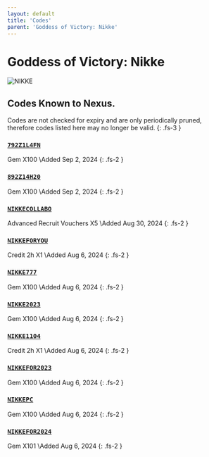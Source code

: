 ```yaml
---
layout: default
title: 'Codes'
parent: 'Goddess of Victory: Nikke'
---
```


# Goddess of Victory: Nikke

![NIKKE](https://cdn.discordapp.com/emojis/1270446040415207535.png)

## Codes Known to Nexus.

Codes are not checked for expiry and are only periodically pruned, therefore codes listed here may no longer be valid.
{: .fs-3 }

### [`792Z1L4FN`](https://clipboard.nexus-codes.app/?copy=792Z1L4FN)

Gem X100 \Added Sep 2, 2024
{: .fs-2 }

### [`892Z14H20`](https://clipboard.nexus-codes.app/?copy=892Z14H20)

Gem X100 \Added Sep 2, 2024
{: .fs-2 }

### [`NIKKECOLLABO`](https://clipboard.nexus-codes.app/?copy=NIKKECOLLABO)

Advanced Recruit Vouchers X5 \Added Aug 30, 2024
{: .fs-2 }

### [`NIKKEFORYOU`](https://clipboard.nexus-codes.app/?copy=NIKKEFORYOU)

Credit 2h X1 \Added Aug 6, 2024
{: .fs-2 }

### [`NIKKE777`](https://clipboard.nexus-codes.app/?copy=NIKKE777)

Gem X100 \Added Aug 6, 2024
{: .fs-2 }

### [`NIKKE2023`](https://clipboard.nexus-codes.app/?copy=NIKKE2023)

Gem X100 \Added Aug 6, 2024
{: .fs-2 }

### [`NIKKE1104`](https://clipboard.nexus-codes.app/?copy=NIKKE1104)

Credit 2h X1 \Added Aug 6, 2024
{: .fs-2 }

### [`NIKKEFOR2023`](https://clipboard.nexus-codes.app/?copy=NIKKEFOR2023)

Gem X100 \Added Aug 6, 2024
{: .fs-2 }

### [`NIKKEPC`](https://clipboard.nexus-codes.app/?copy=NIKKEPC)

Gem X100 \Added Aug 6, 2024
{: .fs-2 }

### [`NIKKEFOR2024`](https://clipboard.nexus-codes.app/?copy=NIKKEFOR2024)

Gem X101 \Added Aug 6, 2024
{: .fs-2 }